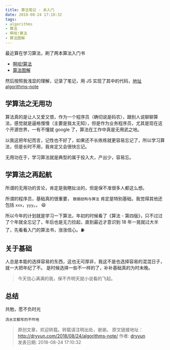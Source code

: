 ```yaml
---
title: 算法笔记 - 未入门
date: 2018-08-24 17:10:32
tags:
- algorithms
- 算法
- 啊哈!算法
- 算法图解
---
```


最近算在学习算法，刷了两本算法入门书  
- [啊哈!算法](https://book.douban.com/subject/25894685/)    
- [算法图解](https://book.douban.com/subject/26979890/)    

然后按照我浅显的理解，记录了笔记，用 JS 实现了其中的代码，[地址 algorithms-note ](https://github.com/dryyun/algorithms-note)  

## 学算法之无用功  

算法真的是让人又爱又恨，作为一个程序员（确切说是码农），跟别人说聊聊算法，感觉就是逼格慢慢（主要是我太无知），但是作为业务程序员，尤其是现在这个开源世界，一有不懂就 google 了，算法在工作中真是无用武之地。  

以我这把年纪而言，记性也不好了，如果还不长练练就更容易忘记了，所以学习算法，但是长时不用，我肯定又会很快忘记。  

无用功在于，学习算法就是典型的属于投入大，产出少，容易忘。   

## 学算法之再起航 

所谓的无用功的言论，肯定是我瞎扯淡的，但是保不准很多人都这么想。  

所谓的程序员，基础真的很重要， `数据结构与算法` 肯定是特别基础，我觉得其他还包括 `xxx`，`yyy`。。 😆    

所以今年的计划就是学习一下算法，年初的时候看了《算法 - 第四版》，只不过过了个年就全忘记了，年后也是无力捡起，直到最近才意识到 18 年一晃就过大半了，先看看入门的算法书，涨涨信心。⛽️     

## 关于基础

人总是本能的选择容易的东西，这也无可厚非，我这不是也选择容易的混混日子，就一大把年纪了不。
是时候选择一些不一样的了，补补基础真的为时未晚。

> 今天信心满满的我，保不齐明天就小说看的飞起。  

## 总结

共勉，愿不负时光  

`流水文都写的不咋地`  
>
> 原创文章，欢迎转载。转载请注明出处，谢谢。
> 原文链接地址：http://dryyun.com/2018/08/24/algorithms-note/
> 作者: [dryyun](https://dryyun.com/)  
> 发表日期: 2018-08-24 17:10:32
>